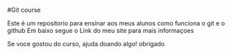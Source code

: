  #Git course

Este é um repositorio para ensinar aos meus alunos como funciona o git e o github
Em baixo segue o Link do meu site para mais informaçoes

Se voce gostou do curso, ajuda doando algo! obrigado 

